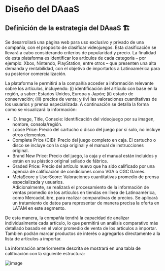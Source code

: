 # Diseño del DAaaS

## Definición de la estrategia del DAaaS 🏗️

Se desarrollará una página web para uso exclusivo y privado de una compañía, con el propósito de clasificar videojuegos. Esta clasificación se llevará a cabo considerando criterios de popularidad y precio. La finalidad de esta plataforma es identificar los artículos de cada categoría – por ejemplo: Xbox, Nintendo, PlayStation, entre otros – que presenten una alta demanda y rentabilidad, con el objetivo de importarlos a Latinoamérica para su posterior comercialización.

La plataforma le permitirá a la compañía acceder a información relevante sobre los artículos, incluyendo: (i) identificación del artículo con base en la región, a saber: Estados Unidos, Europa y Japón; (ii) estado de conservación; (iii) precios de venta; y (iv) las valoraciones cuantitativas de los usuarios y prensa especializada. A continuación se detalla la forma como se visualizará la información:
* ID, Image, Title, Console: Identificación del videojuego por su imagen, nombre, consola/región.  
*	Loose Price: Precio del cartucho o disco del juego por sí solo, no incluye otros elementos.
*	Complete Price (CIB): Precio del juego completo en caja. El cartucho o disco se incluye con la caja original y el manual de instrucciones original.
*	Brand New Price: Precio del juego, la caja y el manual están incluidos y están en su plástico original sellado de fábrica.
*	Graded Price: Precio del artículo nuevo que ha sido calificado por una agencia de calificación de condiciones como VGA o CGC Games.
*	MetaScore y UserScore: Valoraciones cuantitativas promedio de prensa especializada y usuarios.  
Adicionalmente, se realizará el procesamiento de la información de ventas promedio de los artículos en tiendas en línea de Latinoamérica, como MercadoLibre, para realizar comparativas de precios. Se aplicará un tratamiento de datos para representar de manera precisa la oferta en LATAM en este segmento.

De esta manera, la compañía tendrá la capacidad de analizar individualmente cada artículo, lo que permitirá un análisis comparativo más detallado basado en el valor promedio de venta de los artículos a importar. También podrán marcar productos de interés o agregarlos directamente a la lista de artículos a importar.

La información anteriormente descrita se mostrará en una tabla de calificación con la siguiente estructura:


![image](https://github.com/pardo2410/BigDataArchitecture/assets/10873597/e704e4c1-04e8-4868-82dd-4b971ad5b423)
